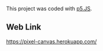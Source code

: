 This project was coded with [p5.JS](https://p5js.org/).   

## Web Link     
https://pixel-canvas.herokuapp.com/       
